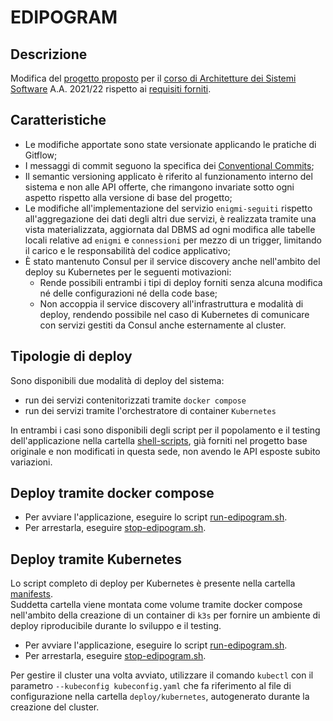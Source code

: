 # EDIPOGRAM  

## Descrizione  
Modifica del [progetto proposto](https://github.com/aswroma3/asw/tree/master/projects/asw-edipogram) per il [corso di Architetture dei Sistemi Software](http://cabibbo.inf.uniroma3.it/asw/index.html) A.A. 2021/22 rispetto ai [requisiti forniti](/assets/docs/requisiti.pdf).

## Caratteristiche  
- Le modifiche apportate sono state versionate applicando le pratiche di Gitflow;  
- I messaggi di commit seguono la specifica dei [Conventional Commits](https://www.conventionalcommits.org/en/v1.0.0/);  
- Il semantic versioning applicato è riferito al funzionamento interno del sistema e non alle API offerte, che rimangono invariate sotto ogni aspetto rispetto alla versione di base del progetto;  
- Le modifiche all'implementazione del servizio `enigmi-seguiti` rispetto all'aggregazione dei dati degli altri due servizi, è realizzata tramite una vista materializzata, aggiornata dal DBMS ad ogni modifica alle tabelle locali relative ad `enigmi` e `connessioni` per mezzo di un trigger, limitando il carico e le responsabilità del codice applicativo;  
- È stato mantenuto Consul per il service discovery anche nell'ambito del deploy su Kubernetes per le seguenti motivazioni:  
  - Rende possibili entrambi i tipi di deploy forniti senza alcuna modifica né delle configurazioni né della code base;
  - Non accoppia il service discovery all'infrastruttura e modalità di deploy, rendendo possibile nel caso di Kubernetes di comunicare con servizi gestiti da Consul anche esternamente al cluster.  

## Tipologie di deploy  
Sono disponibili due modalità di deploy del sistema:
- run dei servizi contenitorizzati tramite `docker compose`
- run dei servizi tramite l'orchestratore di container `Kubernetes`

In entrambi i casi sono disponibili degli script per il popolamento e il testing dell'applicazione nella cartella [shell-scripts](/shell-scripts), già forniti nel progetto base originale e non modificati in questa sede, non avendo le API esposte subito variazioni.

## Deploy tramite docker compose  
- Per avviare l'applicazione, eseguire lo script [run-edipogram.sh](/deploy/docker-compose/run-edipogram.sh).  
- Per arrestarla, eseguire [stop-edipogram.sh](/deploy/docker-compose/stop-edipogram.sh).  

## Deploy tramite Kubernetes  
Lo script completo di deploy per Kubernetes è presente nella cartella [manifests](/deploy/kubernetes/manifests).  
Suddetta cartella viene montata come volume tramite docker compose nell'ambito della creazione di un container di `k3s` per fornire un ambiente di deploy riproducibile durante lo sviluppo e il testing.  

- Per avviare l'applicazione, eseguire lo script [run-edipogram.sh](/deploy/kubernetes/run-edipogram.sh).  
- Per arrestarla, eseguire [stop-edipogram.sh](/deploy/kubernetes/stop-edipogram.sh).  

Per gestire il cluster una volta avviato, utilizzare il comando `kubectl` con il parametro `--kubeconfig kubeconfig.yaml` che fa riferimento al file di configurazione nella cartella `deploy/kubernetes`, autogenerato durante la creazione del cluster.  
